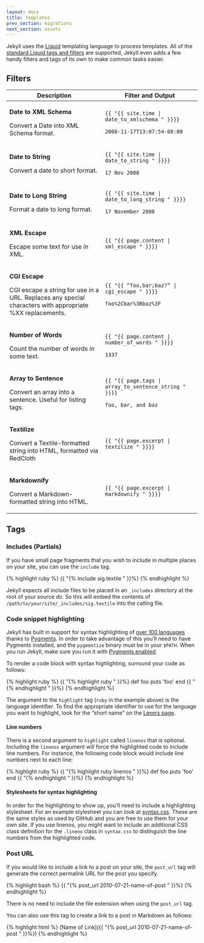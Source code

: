 ```yaml
---
layout: docs
title: Templates
prev_section: migrations
next_section: assets
---
```


Jekyll uses the [Liquid](http://www.liquidmarkup.org/) templating language to process templates. All of the [standard Liquid tags and filters](http://wiki.github.com/shopify/liquid/liquid-for-designers) are supported, Jekyll even adds a few handy filters and tags of its own to make common tasks easier.

## Filters

<table>
  <thead>
    <tr>
      <th>Description</th>
      <th><span class="filter">Filter</span> and <span class="output">Output</span></th>
    </tr>
  </thead>
  <tbody>
    <tr>
      <td>
        <p class='name'><strong>Date to XML Schema</strong></p>
        <p>Convert a Date into XML Schema format.</p>
      </td>
      <td class='align-center'>
        <p>
         <code class='filter'>{{ "{{ site.time | date_to_xmlschema " }}}}</code>
        </p>
        <p>
          <code class='output'>2008-11-17T13:07:54-08:00</code>
        </p>
      </td>
    </tr>
    <tr>
      <td>
        <p class='name'><strong>Date to String</strong></p>
        <p>Convert a date to short format.</p>
      </td>
      <td class='align-center'>
        <p>
         <code class='filter'>{{ "{{ site.time | date_to_string " }}}}</code>
        </p>
        <p>
          <code class='output'>17 Nov 2008</code>
        </p>
      </td>
    </tr>
    <tr>
      <td>
        <p class='name'><strong>Date to Long String</strong></p>
        <p>Format a date to long format.</p>
      </td>
      <td class='align-center'>
        <p>
         <code class='filter'>{{ "{{ site.time | date_to_long_string " }}}}</code>
        </p>
        <p>
          <code class='output'>17 November 2008</code>
        </p>
      </td>
    </tr>
    <tr>
      <td>
        <p class='name'><strong>XML Escape</strong></p>
        <p>Escape some text for use in XML.</p>
      </td>
      <td class='align-center'>
        <p>
         <code class='filter'>{{ "{{ page.content | xml_escape " }}}}</code>
        </p>
      </td>
    </tr>
    <tr>
      <td>
        <p class='name'><strong>CGI Escape</strong></p>
        <p>CGI escape a string for use in a URL. Replaces any special characters with appropriate %XX replacements.</p>
      </td>
      <td class='align-center'>
        <p>
         <code class='filter'>{{ "{{ “foo,bar;baz?” | cgi_escape " }}}}</code>
        </p>
        <p>
          <code class='output'>foo%2Cbar%3Bbaz%3F</code>
        </p>
      </td>
    </tr>
    <tr>
      <td>
        <p class='name'><strong>Number of Words</strong></p>
        <p>Count the number of words in some text.</p>
      </td>
      <td class='align-center'>
        <p>
         <code class='filter'>{{ "{{ page.content | number_of_words " }}}}</code>
        </p>
        <p>
          <code class='output'>1337</code>
        </p>
      </td>
    </tr>
    <tr>
      <td>
        <p class='name'><strong>Array to Sentence</strong></p>
        <p>Convert an array into a sentence. Useful for listing tags.</p>
      </td>
      <td class='align-center'>
        <p>
         <code class='filter'>{{ "{{ page.tags | array_to_sentence_string " }}}}</code>
        </p>
        <p>
          <code class='output'>foo, bar, and baz</code>
        </p>
      </td>
    </tr>
    <tr>
      <td>
        <p class='name'><strong>Textilize</strong></p>
        <p>Convert a Textile-formatted string into HTML, formatted via RedCloth</p>
      </td>
      <td class='align-center'>
        <p>
         <code class='filter'>{{ "{{ page.excerpt | textilize " }}}}</code>
        </p>
      </td>
    </tr>
    <tr>
      <td>
        <p class='name'><strong>Markdownify</strong></p>
        <p>Convert a Markdown-formatted string into HTML.</p>
      </td>
      <td class='align-center'>
        <p>
         <code class='filter'>{{ "{{ page.excerpt | markdownify " }}}}</code>
        </p>
      </td>
    </tr>
  </tbody>
</table>

## Tags

### Includes (Partials)

If you have small page fragments that you wish to include in multiple
places on your site, you can use the `include` tag.

{% highlight ruby %}
{{ "{% include sig.textile " }}%}
{% endhighlight %}

Jekyll expects all include files to be placed in an `_includes`
directory at the root of your source dir. So this will embed the
contents of `/path/to/your/site/_includes/sig.textile` into the calling
file.

### Code snippet highlighting

Jekyll has built in support for syntax highlighting of [over 100
languages](http://pygments.org/languages/) thanks to
[Pygments](http://pygments.org/). In order to take advantage of this
you’ll need to have Pygments installed, and the `pygmentize` binary must
be in your `$PATH`. When you run Jekyll, make sure you run it with
[Pygments enabled](../extras).

To render a code block with syntax highlighting, surround your code as follows:

{% highlight ruby %}
{{ "{% highlight ruby " }}%}
def foo
  puts 'foo'
end
{{ "{% endhighlight " }}%}
{% endhighlight %}

The argument to the `highlight` tag (`ruby` in the example above) is the language identifier. To find the appropriate identifier to use for the language you want to highlight, look for the “short name” on the [Lexers page](http://pygments.org/docs/lexers/).

#### Line numbers

There is a second argument to `highlight` called `linenos` that is
optional. Including the `linenos` argument will force the highlighted
code to include line numbers. For instance, the following code block
would include line numbers next to each line:

{% highlight ruby %}
{{ "{% highlight ruby linenos " }}%}
def foo
  puts 'foo'
end
{{ "{% endhighlight " }}%}
{% endhighlight %}

#### Stylesheets for syntax highlighting

In order for the highlighting to show up, you’ll need to include a
highlighting stylesheet. For an example stylesheet you can look at
[syntax.css](http://github.com/mojombo/tpw/tree/master/css/syntax.css).
These are the same styles as used by GitHub and you are free to use them
for your own site. If you use linenos, you might want to include an
additional CSS class definition for the `.lineno` class in `syntax.css` to
distinguish the line numbers from the highlighted code.

### Post URL

If you would like to include a link to a post on your site, the `post_url` tag will generate the correct permalink URL for the post you specify.

{% highlight bash %}
{{ "{% post_url 2010-07-21-name-of-post " }}%}
{% endhighlight %}

There is no need to include the file extension when using the `post_url` tag.

You can also use this tag to create a link to a post in Markdown as follows:

{% highlight html %}
[Name of Link]({{ "{% post_url 2010-07-21-name-of-post " }}%})
{% endhighlight %}

